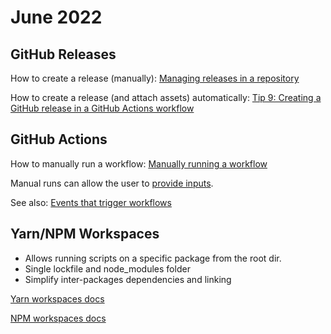 # June 2022

## GitHub Releases

How to create a release (manually): [Managing releases in a repository](https://docs.github.com/en/repositories/releasing-projects-on-github/managing-releases-in-a-repository)

How to create a release (and attach assets) automatically: [Tip 9: Creating a GitHub release in a GitHub Actions workflow](https://www.youtube.com/watch?v=_ueJ3LrRqPU)

## GitHub Actions

How to manually run a workflow: [Manually running a workflow](https://docs.github.com/en/actions/managing-workflow-runs/manually-running-a-workflow)

Manual runs can allow the user to [provide inputs](https://docs.github.com/en/actions/using-workflows/events-that-trigger-workflows#providing-inputs).

See also: [Events that trigger workflows](https://docs.github.com/en/actions/using-workflows/events-that-trigger-workflows)

## Yarn/NPM Workspaces

- Allows running scripts on a specific package from the root dir.
- Single lockfile and node_modules folder
- Simplify inter-packages dependencies and linking

[Yarn workspaces docs](https://classic.yarnpkg.com/lang/en/docs/workspaces/)

[NPM workspaces docs](https://docs.npmjs.com/cli/v7/using-npm/workspaces)
